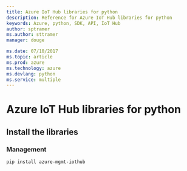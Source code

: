 ```yaml
---
title: Azure IoT Hub libraries for python
description: Reference for Azure IoT Hub libraries for python
keywords: Azure, python, SDK, API, IoT Hub
author: sptramer
ms.author: sttramer
manager: douge

ms.date: 07/10/2017
ms.topic: article
ms.prod: azure
ms.technology: azure
ms.devlang: python
ms.service: multiple
---
```


# Azure IoT Hub libraries for python

## Install the libraries


### Management

```bash
pip install azure-mgmt-iothub
```
